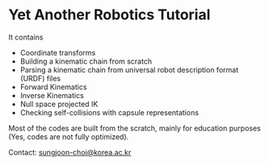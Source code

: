 # Yet Another Robotics Tutorial

It contains
- Coordinate transforms 
- Building a kinematic chain from scratch
- Parsing a kinematic chain from universal robot description format (URDF) files
- Forward Kinematics 
- Inverse Kinematics 
- Null space projected IK 
- Checking self-collisions with capsule representations 


Most of the codes are built from the scratch, mainly for education purposes (Yes, codes are not fully optimized). 

Contact: sungjoon-choi@korea.ac.kr 
